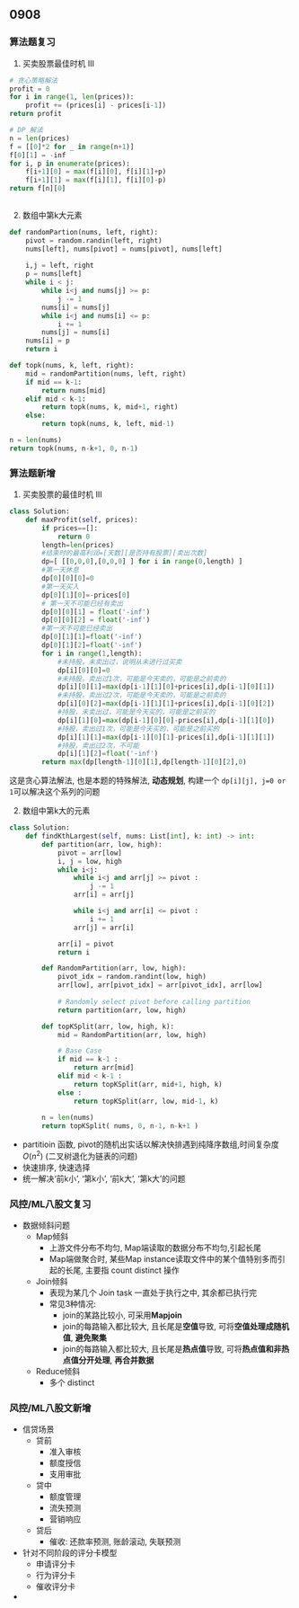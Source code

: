 ## 0908
### 算法题复习 
1. 买卖股票最佳时机 III 
```python 
# 贪心策略解法 
profit = 0 
for i in range(1, len(prices)):   
    profit += (prices[i] - prices[i-1]) 
return profit    

# DP 解法
n = len(prices) 
f = [[0]*2 for _ in range(n+1)] 
f[0][1] = -inf
for i, p in enumerate(prices):
    f[i+1][0] = max(f[i][0], f[i][1]+p)  
    f[i+1][1] = max(f[i][1], f[i][0]-p) 
return f[n][0]
    
```  

2. 数组中第k大元素 
```python 
def randomPartion(nums, left, right):
    pivot = random.randin(left, right)  
    nums[left], nums[pivot] = nums[pivot], nums[left] 
    
    i,j = left, right 
    p = nums[left]
    while i < j: 
        while i<j and nums[j] >= p:
            j -= 1
        nums[i] = nums[j] 
        while i<j and nums[i] <= p:
            i += 1
        nums[j] = nums[i]  
    nums[i] = p 
    return i  

def topk(nums, k, left, right): 
    mid = randomPartition(nums, left, right) 
    if mid == k-1:
        return nums[mid] 
    elif mid < k-1:
        return topk(nums, k, mid+1, right)
    else:
        return topk(nums, k, left, mid-1)  

n = len(nums)  
return topk(nums, n-k+1, 0, n-1) 

``` 

### 算法题新增  
1. 买卖股票的最佳时机 III  
```python 
class Solution:
    def maxProfit(self, prices):
        if prices==[]:
            return 0
        length=len(prices)
        #结束时的最高利润=[天数][是否持有股票][卖出次数]
        dp=[ [[0,0,0],[0,0,0] ] for i in range(0,length) ]
        #第一天休息
        dp[0][0][0]=0
        #第一天买入
        dp[0][1][0]=-prices[0]
        # 第一天不可能已经有卖出
        dp[0][0][1] = float('-inf')
        dp[0][0][2] = float('-inf')
        #第一天不可能已经卖出
        dp[0][1][1]=float('-inf')
        dp[0][1][2]=float('-inf')
        for i in range(1,length):
            #未持股，未卖出过，说明从未进行过买卖
            dp[i][0][0]=0
            #未持股，卖出过1次，可能是今天卖的，可能是之前卖的
            dp[i][0][1]=max(dp[i-1][1][0]+prices[i],dp[i-1][0][1])
            #未持股，卖出过2次，可能是今天卖的，可能是之前卖的
            dp[i][0][2]=max(dp[i-1][1][1]+prices[i],dp[i-1][0][2])
            #持股，未卖出过，可能是今天买的，可能是之前买的
            dp[i][1][0]=max(dp[i-1][0][0]-prices[i],dp[i-1][1][0])
            #持股，卖出过1次，可能是今天买的，可能是之前买的
            dp[i][1][1]=max(dp[i-1][0][1]-prices[i],dp[i-1][1][1])
            #持股，卖出过2次，不可能
            dp[i][1][2]=float('-inf')
        return max(dp[length-1][0][1],dp[length-1][0][2],0)
``` 
这是贪心算法解法, 也是本题的特殊解法, **动态规划**, 构建一个 `dp[i][j], j=0 or 1`可以解决这个系列的问题  

2. 数组中第k大的元素
```python 
class Solution:
    def findKthLargest(self, nums: List[int], k: int) -> int:   
        def partition(arr, low, high): 
            pivot = arr[low] 
            i, j = low, high 
            while i<j: 
                while i<j and arr[j] >= pivot : 
                    j -= 1
                arr[i] = arr[j]

                while i<j and arr[i] <= pivot : 
                    i += 1
                arr[j] = arr[i]  

            arr[i] = pivot 
            return i  

        def RandomPartition(arr, low, high):  
            pivot_idx = random.randint(low, high) 
            arr[low], arr[pivot_idx] = arr[pivot_idx], arr[low]  
            
            # Randomly select pivot before calling partition 
            return partition(arr, low, high)   

        def topKSplit(arr, low, high, k):
            mid = RandomPartition(arr, low, high) 

            # Base Case  
            if mid == k-1 : 
                return arr[mid]
            elif mid < k-1 : 
                return topKSplit(arr, mid+1, high, k) 
            else :  
                return topKSplit(arr, low, mid-1, k)  
        
        n = len(nums)    
        return topKSplit( nums, 0, n-1, n-k+1 )
```  
- partitioin 函数, pivot的随机出实话以解决快排遇到纯降序数组,时间复杂度 $O(n^2)$ (二叉树退化为链表的问题)
- 快速排序, 快速选择 
- 统一解决‘前k小’, ‘第k小’, ‘前k大’, ‘第k大’的问题 

### 风控/ML八股文复习   
- 数据倾斜问题
    - Map倾斜 
        - 上游文件分布不均匀, Map端读取的数据分布不均匀,引起长尾
        - Map端做聚合时, 某些Map instance读取文件中的某个值特别多而引起的长尾, 主要指 count distinct 操作 
    - Join倾斜
        - 表现为某几个 Join task 一直处于执行之中, 其余都已执行完
        - 常见3种情况:
            - join的某路比较小, 可采用**Mapjoin** 
            - join的每路输入都比较大, 且长尾是**空值**导致, 可将**空值处理成随机值**, **避免聚集** 
            - join的每路输入都比较大, 且长尾是**热点值**导致, 可将**热点值和非热点值分开处理**, **再合并数据** 
    - Reduce倾斜 
        - 多个 distinct  

### 风控/ML八股文新增  
- 信贷场景
    - 贷前
        - 准入审核
        - 额度授信
        - 支用审批
    - 贷中
        - 额度管理 
        - 流失预测
        - 营销响应
    - 贷后
        - 催收: 还款率预测, 账龄滚动, 失联预测
- 针对不同阶段的评分卡模型
    - 申请评分卡 
    - 行为评分卡
    - 催收评分卡 
- 